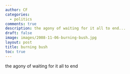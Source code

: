 ```yaml
---
author: CF
categories:
  - politics
comments: true
description: the agony of waiting for it all to end...
draft: false
image: images/2008-11-06-burning-bush.jpg
layout: post
title: burning bush
toc: true
---
```

    
the agony of waiting for it all to end    
